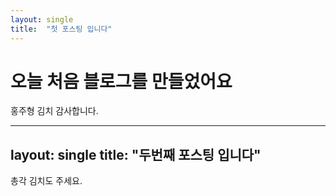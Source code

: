 ```yaml
---
layout: single
title:  "첫 포스팅 입니다"
---
```


# 오늘 처음 블로그를 만들었어요

홍주형 김치 감사합니다.

---
layout: single
title:  "두번째 포스팅 입니다"
---

총각 김치도 주세요.

